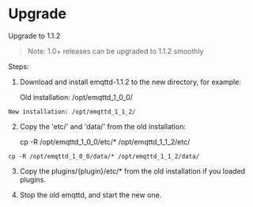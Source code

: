 #  Upgrade 

Upgrade to 1.1.2 

> Note: 1.0+ releases can be upgraded to 1.1.2 smoothly 

Steps: 

  1. Download and install emqttd-1.1.2 to the new directory, for example: 
    
        Old installation: /opt/emqttd_1_0_0/
    
    New installation: /opt/emqttd_1_1_2/

  2. Copy the 'etc/' and 'data/' from the old installation: 
    
        cp -R /opt/emqttd_1_0_0/etc/* /opt/emqttd_1_1_2/etc/
    
    cp -R /opt/emqttd_1_0_0/data/* /opt/emqttd_1_1_2/data/

  3. Copy the plugins/{plugin}/etc/* from the old installation if you loaded plugins. 

  4. Stop the old emqttd, and start the new one. 



